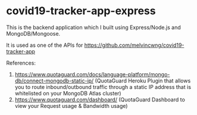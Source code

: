 # covid19-tracker-app-express

This is the backend application which I built using Express/Node.js and MongoDB/Mongoose.

It is used as one of the APIs for https://github.com/melvincwng/covid19-tracker-app

References:

1. https://www.quotaguard.com/docs/language-platform/mongo-db/connect-mongodb-static-ip/ (QuotaGuard Heroku Plugin that allows you to route inbound/outbound traffic through a static IP address that is whitelisted on your MongoDB Atlas cluster)
2. https://www.quotaguard.com/dashboard/ (QuotaGuard Dashboard to view your Request usage & Bandwidth usage)
